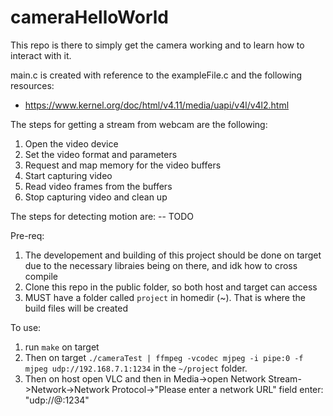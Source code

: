 # cameraHelloWorld

This repo is there to simply get the camera working and to learn how to interact with it.

main.c is created with reference to the exampleFile.c and the following resources:

- https://www.kernel.org/doc/html/v4.11/media/uapi/v4l/v4l2.html

The steps for getting a stream from webcam are the following:

1. Open the video device
2. Set the video format and parameters
3. Request and map memory for the video buffers
4. Start capturing video
5. Read video frames from the buffers
6. Stop capturing video and clean up

The steps for detecting motion are:
-- TODO

Pre-req:

1. The developement and building of this project should be done on target due to the necessary libraies being on there, and idk how to cross compile
2. Clone this repo in the public folder, so both host and target can access
3. MUST have a folder called `project` in homedir (~). That is where the build files will be created

To use:

1. run `make` on target
2. Then on target `./cameraTest | ffmpeg -vcodec mjpeg -i pipe:0 -f mjpeg udp://192.168.7.1:1234` in the `~/project` folder.
3. Then on host open VLC and then in Media->open Network Stream->Network->Network Protocol->"Please enter a
   network URL" field enter: "udp://@:1234"
